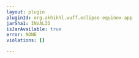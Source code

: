 ```yaml
---
layout: plugin
pluginId: org.akhikhl.wuff.eclipse-equinox-app
jarSha1: INVALID
isJarAvailable: true
error: NONE
violations: []

---
```

